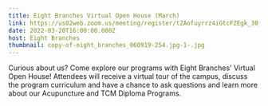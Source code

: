 ```yaml
---
title: Eight Branches Virtual Open House (March)
link: https://us02web.zoom.us/meeting/register/tZAofuyrrz4iGtcFZEgk_30_EULRYi1Cq2md
date: 2022-03-20T16:00:00.000Z
host: Eight Branches
thumbnail: copy-of-eight_branches_060919-254.jpg-1-.jpg
---
```

Curious about us? Come explore our programs with Eight Branches' Virtual Open House! Attendees will receive a virtual tour of the campus, discuss the program curriculum and have a chance to ask questions and learn more about our Acupuncture and TCM Diploma Programs.